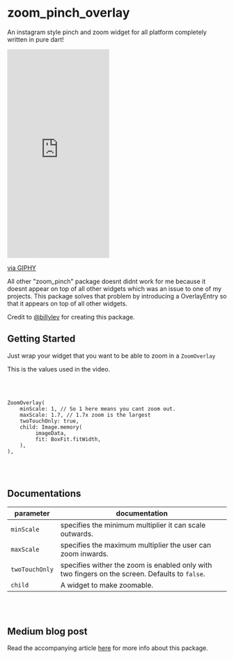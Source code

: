 # zoom_pinch_overlay

An instagram style pinch and zoom widget for all platform completely written in pure dart!

<iframe src="https://giphy.com/embed/c121HTJtdhWGpsE1Sr" width="234" height="480" frameBorder="0" class="giphy-embed" allowFullScreen></iframe><p><a href="https://giphy.com/gifs/c121HTJtdhWGpsE1Sr">via GIPHY</a></p>

All other "zoom_pinch" package doesnt didnt work for me because it doesnt appear on top of all other widgets which 
was an issue to one of my projects. This package solves that problem by introducing a OverlayEntry so that it appears on top
of all other widgets.

Credit to [@billylev](https://github.com/billylev) for creating this package.

## Getting Started

Just wrap your widget that you want to be able to zoom in a `ZoomOverlay`

This is the values used in the video.


<br><br/>

```
ZoomOverlay(
    minScale: 1, // So 1 here means you cant zoom out.
    maxScale: 1.7, // 1.7x zoom is the largest
    twoTouchOnly: true,
    child: Image.memory(
         imageData,
         fit: BoxFit.fitWidth,
    ),
),
```
<br><br/>
## Documentations

|parameter  |documentation  |
|---------|---------|
|`minScale`|specifies the minimum multiplier it can scale outwards.|
|`maxScale`|specifies the maximum multiplier the user can zoom inwards.|
|`twoTouchOnly`|specifies wither the zoom is enabled only with two fingers on the screen. Defaults to `false`.|
|`child`| A widget to make zoomable.|

<br><br/>

## Medium blog post

Read the accompanying article [here](https://billyleverington.medium.com/building-instagrams-pinch-zoom-and-drag-a-photo-in-flutter-110f29a79bb7) for more info about this package.

